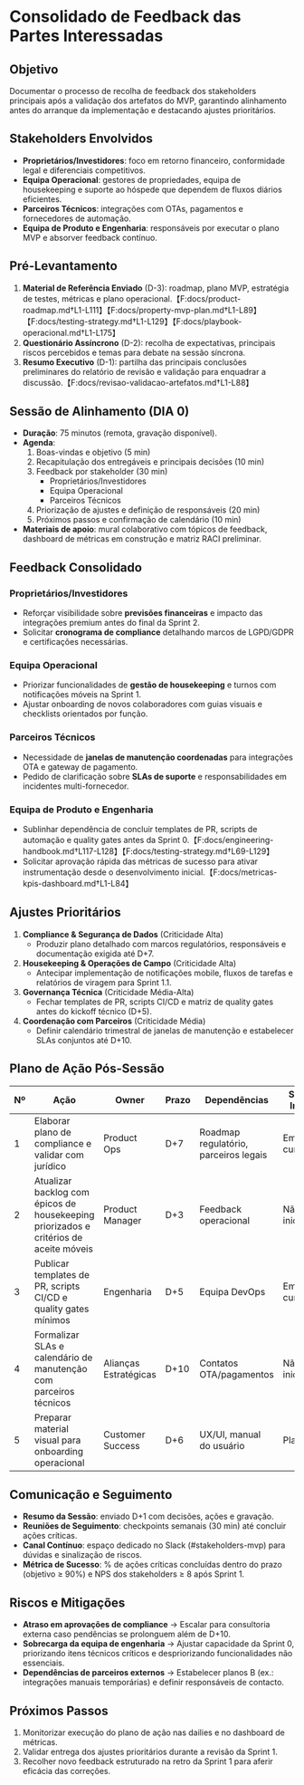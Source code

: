 # Consolidado de Feedback das Partes Interessadas

## Objetivo
Documentar o processo de recolha de feedback dos stakeholders principais após a validação dos artefatos do MVP, garantindo alinhamento antes do arranque da implementação e destacando ajustes prioritários.

## Stakeholders Envolvidos
- **Proprietários/Investidores**: foco em retorno financeiro, conformidade legal e diferenciais competitivos.
- **Equipa Operacional**: gestores de propriedades, equipa de housekeeping e suporte ao hóspede que dependem de fluxos diários eficientes.
- **Parceiros Técnicos**: integrações com OTAs, pagamentos e fornecedores de automação.
- **Equipa de Produto e Engenharia**: responsáveis por executar o plano MVP e absorver feedback contínuo.

## Pré-Levantamento
1. **Material de Referência Enviado** (D-3): roadmap, plano MVP, estratégia de testes, métricas e plano operacional.【F:docs/product-roadmap.md†L1-L111】【F:docs/property-mvp-plan.md†L1-L89】【F:docs/testing-strategy.md†L1-L129】【F:docs/playbook-operacional.md†L1-L175】
2. **Questionário Assíncrono** (D-2): recolha de expectativas, principais riscos percebidos e temas para debate na sessão síncrona.
3. **Resumo Executivo** (D-1): partilha das principais conclusões preliminares do relatório de revisão e validação para enquadrar a discussão.【F:docs/revisao-validacao-artefatos.md†L1-L88】

## Sessão de Alinhamento (DIA 0)
- **Duração**: 75 minutos (remota, gravação disponível).
- **Agenda**:
  1. Boas-vindas e objetivo (5 min)
  2. Recapitulação dos entregáveis e principais decisões (10 min)
  3. Feedback por stakeholder (30 min)
     - Proprietários/Investidores
     - Equipa Operacional
     - Parceiros Técnicos
  4. Priorização de ajustes e definição de responsáveis (20 min)
  5. Próximos passos e confirmação de calendário (10 min)
- **Materiais de apoio**: mural colaborativo com tópicos de feedback, dashboard de métricas em construção e matriz RACI preliminar.

## Feedback Consolidado
### Proprietários/Investidores
- Reforçar visibilidade sobre **previsões financeiras** e impacto das integrações premium antes do final da Sprint 2.
- Solicitar **cronograma de compliance** detalhando marcos de LGPD/GDPR e certificações necessárias.

### Equipa Operacional
- Priorizar funcionalidades de **gestão de housekeeping** e turnos com notificações móveis na Sprint 1.
- Ajustar onboarding de novos colaboradores com guias visuais e checklists orientados por função.

### Parceiros Técnicos
- Necessidade de **janelas de manutenção coordenadas** para integrações OTA e gateway de pagamento.
- Pedido de clarificação sobre **SLAs de suporte** e responsabilidades em incidentes multi-fornecedor.

### Equipa de Produto e Engenharia
- Sublinhar dependência de concluir templates de PR, scripts de automação e quality gates antes da Sprint 0.【F:docs/engineering-handbook.md†L117-L128】【F:docs/testing-strategy.md†L69-L129】
- Solicitar aprovação rápida das métricas de sucesso para ativar instrumentação desde o desenvolvimento inicial.【F:docs/metricas-kpis-dashboard.md†L1-L84】

## Ajustes Prioritários
1. **Compliance & Segurança de Dados** (Criticidade Alta)  
   - Produzir plano detalhado com marcos regulatórios, responsáveis e documentação exigida até D+7.
2. **Housekeeping & Operações de Campo** (Criticidade Alta)  
   - Antecipar implementação de notificações mobile, fluxos de tarefas e relatórios de viragem para Sprint 1.1.
3. **Governança Técnica** (Criticidade Média-Alta)  
   - Fechar templates de PR, scripts CI/CD e matriz de quality gates antes do kickoff técnico (D+5).
4. **Coordenação com Parceiros** (Criticidade Média)  
   - Definir calendário trimestral de janelas de manutenção e estabelecer SLAs conjuntos até D+10.

## Plano de Ação Pós-Sessão
| Nº | Ação | Owner | Prazo | Dependências | Status Inicial |
|----|------|-------|-------|---------------|----------------|
| 1 | Elaborar plano de compliance e validar com jurídico | Product Ops | D+7 | Roadmap regulatório, parceiros legais | Em curso |
| 2 | Atualizar backlog com épicos de housekeeping priorizados e critérios de aceite móveis | Product Manager | D+3 | Feedback operacional | Não iniciado |
| 3 | Publicar templates de PR, scripts CI/CD e quality gates mínimos | Engenharia | D+5 | Equipa DevOps | Em curso |
| 4 | Formalizar SLAs e calendário de manutenção com parceiros técnicos | Alianças Estratégicas | D+10 | Contatos OTA/pagamentos | Não iniciado |
| 5 | Preparar material visual para onboarding operacional | Customer Success | D+6 | UX/UI, manual do usuário | Planeado |

## Comunicação e Seguimento
- **Resumo da Sessão**: enviado D+1 com decisões, ações e gravação.
- **Reuniões de Seguimento**: checkpoints semanais (30 min) até concluir ações críticas.
- **Canal Contínuo**: espaço dedicado no Slack (#stakeholders-mvp) para dúvidas e sinalização de riscos.
- **Métrica de Sucesso**: % de ações críticas concluídas dentro do prazo (objetivo ≥ 90%) e NPS dos stakeholders ≥ 8 após Sprint 1.

## Riscos e Mitigações
- **Atraso em aprovações de compliance** → Escalar para consultoria externa caso pendências se prolonguem além de D+10.
- **Sobrecarga da equipa de engenharia** → Ajustar capacidade da Sprint 0, priorizando itens técnicos críticos e despriorizando funcionalidades não essenciais.
- **Dependências de parceiros externos** → Estabelecer planos B (ex.: integrações manuais temporárias) e definir responsáveis de contacto.

## Próximos Passos
1. Monitorizar execução do plano de ação nas dailies e no dashboard de métricas.
2. Validar entrega dos ajustes prioritários durante a revisão da Sprint 1.
3. Recolher novo feedback estruturado na retro da Sprint 1 para aferir eficácia das correções.

